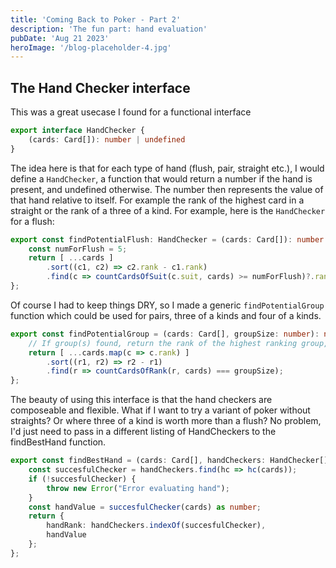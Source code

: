 ```yaml
---
title: 'Coming Back to Poker - Part 2'
description: 'The fun part: hand evaluation'
pubDate: 'Aug 21 2023'
heroImage: '/blog-placeholder-4.jpg'
---
```


## The Hand Checker interface

This was a great usecase I found for a functional interface

```typescript
export interface HandChecker {
    (cards: Card[]): number | undefined
}
```

The idea here is that for each type of hand (flush, pair, straight etc.), I would define a ```HandChecker```, a function that would return a number if the hand is present, and undefined otherwise. The number then represents the value of that hand relative to itself. For example the rank of the highest card in a straight or the rank of a three of a kind. For example, here is the ```HandChecker``` for a flush:

```typescript
export const findPotentialFlush: HandChecker = (cards: Card[]): number | undefined => {
    const numForFlush = 5;
    return [ ...cards ]
        .sort((c1, c2) => c2.rank - c1.rank)
        .find(c => countCardsOfSuit(c.suit, cards) >= numForFlush)?.rank;
};
```

Of course I had to keep things DRY, so I made a generic ```findPotentialGroup```  function which could be used for pairs, three of a kinds and four of a kinds.

```typescript
export const findPotentialGroup = (cards: Card[], groupSize: number): number | undefined => {
    // If group(s) found, return the rank of the highest ranking group, otherwise return undefined
    return [ ...cards.map(c => c.rank) ]
        .sort((r1, r2) => r2 - r1)
        .find(r => countCardsOfRank(r, cards) === groupSize);
};
```

The beauty of using this interface is that the hand checkers are composeable and flexible. What if I want to try a variant of poker without straights? Or where three of a kind is worth more than a flush? No problem, I'd just need to pass in a different listing of HandCheckers to the findBestHand function.

```typescript
export const findBestHand = (cards: Card[], handCheckers: HandChecker[]): HandEvaluation => {
    const succesfulChecker = handCheckers.find(hc => hc(cards));
    if (!succesfulChecker) {
        throw new Error("Error evaluating hand");
    }
    const handValue = succesfulChecker(cards) as number;
    return {
        handRank: handCheckers.indexOf(succesfulChecker),
        handValue
    };
};
```
